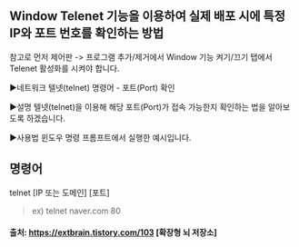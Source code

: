 ## Window Telenet 기능을 이용하여 실제 배포 시에 특정 IP와 포트 번호를 확인하는 방법


참고로 먼저 제어판 -> 프로그램 추가/제거에서 Window 기능 켜기/끄기 탭에서 Telenet 활성화를 시켜야 합니다.

▶네트워크 텔넷(telnet) 명령어 - 포트(Port) 확인


▶설명
텔넷(telnet)을 이용해 해당 포트(Port)가 접속 가능한지 확인하는 법을 알아보도록 하겠습니다.


▶사용법
윈도우 명령 프롬프트에서 실행한 예시입니다.


## 명령어
telnet [IP 또는 도메인] [포트]

> ex) telnet naver.com 80


#### 출처: https://extbrain.tistory.com/103 [확장형 뇌 저장소]
